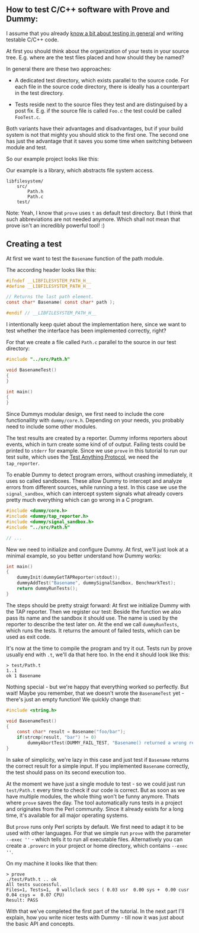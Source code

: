<!-- 
.. title: Writing C/C++ tests with Dummy
.. slug: writing-cc-tests-with-dummy
.. date: 05/30/2014 10:28:56 PM UTC+02:00
.. tags: testing
.. link: 
.. description: First part of the tutorial, which shows you the basics.
.. type: text
-->

## How to test C/C++ software with Prove and Dummy:

I assume that you already
[know a bit about testing in general](http://henry4k.de/posts/thoughts-on-writing-software-tests.html)
and writing testable C/C++ code.

<!-- TEASER_END -->

At first you should think about the organization of your tests in your
source tree.  E.g. where are the test files placed and how should they be
named?

In general there are these two approaches:

- A dedicated test directory, which exists parallel to the source code.
  For each file in the source code directory, there is ideally has a
  counterpart in the test directory.

- Tests reside next to the source files they test and are distinguised by
  a post fix.  E.g. if the source file is called `Foo.c` the test could
  be called `FooTest.c`.

Both variants have their advantages and disadvantages, but if your build
system is not that mighty you should stick to the first one.
The second one has just the advantage that it saves you some time when
switching between module and test.

So our example project looks like this:

Our example is a library, which abstracts file system access.

    libfilesystem/
        src/
            Path.h
            Path.c
        test/

Note:
Yeah, I know that `prove` uses `t` as default test directory.
But I think that such abbreviations are not needed anymore.
Which shall not mean that prove isn't an incredibly powerful tool! :)


## Creating a test

At first we want to test the `Basename` function of the path module.

The according header looks like this:

```c
#ifndef __LIBFILESYSTEM_PATH_H__
#define __LIBFILESYSTEM_PATH_H__

// Returns the last path element.
const char* Basename( const char* path );

#endif // __LIBFILESYSTEM_PATH_H__
```

I intentionally keep quiet about the implementation here,
since we want to test whether the interface has been implemented correctly,
right?

For that we create a file called `Path.c` parallel to the source in our test
directory:

```c
#include "../src/Path.h"

void BasenameTest()
{
}

int main()
{
}
```

Since Dummys modular design, we first need to include the core functionallity
with `dummy/core.h`.  Depending on your needs, you probably need to include
some other modules.

The test results are created by a reporter.  Dummy informs reporters about
events, which in turn create some kind of of output.  Failing tests could be
printed to `stderr` for example.  Since we use `prove` in this tutorial to
run our test suite, which uses the [Test Anything Protocol](http://testanything.org/),
we need the `tap_reporter`.

To enable Dummy to detect program errors, without crashing immediately,
it uses so called sandboxes.  These allow Dummy to intercept and analyze
errors from different sources, while running a test.
In this case we use the `signal_sandbox`, which can intercept system signals
what already covers pretty much everything which can go wrong in a C
program.

```c
#include <dummy/core.h>
#include <dummy/tap_reporter.h>
#include <dummy/signal_sandbox.h>
#include "../src/Path.h"

// ...
```

New we need to initialize and configure Dummy.  At first, we'll just look at
a minimal example, so you better understand how Dummy works:

```c
int main()
{
    dummyInit(dummyGetTAPReporter(stdout));
    dummyAddTest("Basename", dummySignalSandbox, BenchmarkTest);
    return dummyRunTests();
}
```

The steps should be pretty straigt forward:  At first we initialize Dummy
with the TAP reporter.  Then we register our test: Beside the function we
also pass its name and the sandbox it should use.  The name is used by the
reporter to describe the test later on.  At the end we call `dummyRunTests`,
which runs the tests.  It returns the amount of failed tests, which can be
used as exit code.

It's now at the time to compile the program and try it out.
Tests run by prove usually end with `.t`, we'll da that here too.
In the end it should look like this:

```
> test/Path.t
1..1
ok 1 Basename
```

Nothing special - but we're happy that everything worked so perfectly.
But wait!  Maybe you remember, that we doesn't wrote the `BasenameTest` yet -
there's just an empty function!  We quickly change that:

```c
#include <string.h>

void BasenameTest()
{
    const char* result = Basename("foo/bar");
    if(strcmp(result, "bar") != 0)
        dummyAbortTest(DUMMY_FAIL_TEST, "Basename() returned a wrong result");
}
```

In sake of simplicity, we're lazy in this case and just test if `Basename`
returns the correct result for a simple input.  If you implemented `Basename`
correctly, the test should pass on its second execution too.

At the moment we have just a single module to test - so we could just
run `test/Path.t` every time to check if our code is correct.
But as soon as we have multiple modules, the whole thing won't be funny
anymore.  Thats where `prove` saves the day.  The tool automatically runs
tests in a project and originates from the Perl community.
Since it already exists for a long time, it's available for all major
operating systems.

But `prove` runs only Perl scripts by default.  We first need to adapt it to
be used with other languages.  For that we simple run `prove` with the
parameter `--exec ''` - which tells it to run all executable files.
Alternatively you can create a `.proverc` in your project or home directory,
which contains `--exec ''`.

On my machine it looks like that then:

```
> prove
./test/Path.t .. ok
All tests successful.
Files=1, Tests=1,  0 wallclock secs ( 0.03 usr  0.00 sys +  0.00 cusr  0.04 csys =  0.07 CPU)
Result: PASS
```

With that we've completed the first part of the tutorial.
In the next part I'll explain, how you write nicer tests with Dummy - till
now it was just about the basic API and concepts.
